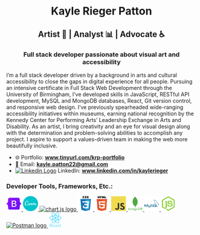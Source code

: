 <h1 align="center">Kayle Rieger Patton</h1>
<h2 align="center">Artist 🎨 | Analyst 📊 | Advocate ♿️ </h2>
<h3 align="center">Full stack developer passionate about visual art and accessibility</h3>
<p> I’m a full stack developer driven by a background in arts and cultural accessibility to close the gaps in digital experience for all people. Pursuing an intensive certificate in Full Stack Web Development through the University of Birmingham, I’ve developed skills in JavaScript, RESTful API development, MySQL and MongoDB databases, React, Git version control, and responsive web design. I’ve previously spearheaded wide-ranging accessibility initiatives within museums, earning national recognition by the Kennedy Center for Performing Arts’ Leadership Exchange in Arts and Disability. As an artist, I bring creativity and an eye for visual design along with the determination and problem-solving abilities to accomplish any project. I aspire to support a values-driven team in making the web more beautifully inclusive.
 </p>

- 🌐  Portfolio: **www.tinyurl.com/krp-portfolio**
- 📧  Email: **kayle.patton22@gmail.com**
- <a href="www.linkedin.com/in/kaylerieger"><img src="https://www.freeiconspng.com/uploads/linkedin-logo-3.png" width="20" alt="Linkedin Logo" /></a> LinkedIn: **www.linkedin.com/in/kaylerieger**

<h3 align="left">Developer Tools, Frameworks, Etc.:</h3>
<p> 
  <!--  Bootstrap  -->
  <a href="https://getbootstrap.com/" target="_blank"> <img src="https://github.com/devicons/devicon/blob/master/icons/bootstrap/bootstrap-original.svg" alt="bootstrap logo" width="40" height="40"/> </a> 
  <!--  Canva  -->
  <a href="https://www.canva.com/en_gb/" target="_blank"> <img src="https://github.com/devicons/devicon/blob/master/icons/canva/canva-original.svg" alt="canva logo" width="40" height="40"/> </a> 
  <!--  Chart.js  -->
  <a href="https://www.chartjs.org/" target="_blank"> <img src="https://www.chartjs.org/img/chartjs-logo.svg" alt="chart.js logo" width="40" height="40"/> </a> 
<!--  CSS  -->
  <a href="https://developer.mozilla.org/en-US/docs/Web/CSS" target="_blank"> <img src="https://raw.githubusercontent.com/devicons/devicon/master/icons/css3/css3-original-wordmark.svg" alt="css3 logo" width="40" height="40"/> </a> 
  <!-- HTML --> <a href="https://developer.mozilla.org/en-US/docs/Web/HTML" target="_blank"> <img src="https://raw.githubusercontent.com/devicons/devicon/master/icons/html5/html5-original-wordmark.svg" alt="html5 logo" width="40" height="40"/> </a> 
<!-- JS --> <a href="https://developer.mozilla.org/en-US/docs/Web/JavaScript" target="_blank"> <img src="https://raw.githubusercontent.com/devicons/devicon/master/icons/javascript/javascript-original.svg" alt="javascript logo" width="40" height="40"/> </a> 
<!--  MongoDB  -->
  <a href="https://www.mongodb.com/" target="_blank"> <img src="https://github.com/devicons/devicon/blob/master/icons/mongodb/mongodb-plain-wordmark.svg" alt="MongoDB logo" width="40" height="40"/> </a>
<!--  MySQL  -->
  <a href="https://www.mysql.com/" target="_blank"> <img src="https://github.com/devicons/devicon/blob/master/icons/mysql/mysql-plain-wordmark.svg" alt="MySQL logo" width="40" height="40"/> </a>
<!--  NodeJS  -->
  <a href="https://nodejs.org/en/" target="_blank"> <img src="https://github.com/devicons/devicon/blob/master/icons/nodejs/nodejs-original.svg" alt="Node.js logo" width="40" height="40"/> </a>
  <!-- Postman -->
<a href="https://postman.com" target="_blank" rel="noreferrer"> <img src="https://www.vectorlogo.zone/logos/getpostman/getpostman-icon.svg" alt="Postman logo" width="40" height="40"/> </a>
<!-- React -->
<a href="https://reactjs.org/" target="_blank" rel="noreferrer"> <img src="https://raw.githubusercontent.com/devicons/devicon/master/icons/react/react-original-wordmark.svg" alt="react" width="40" height="40"/> </a>
  </p>

